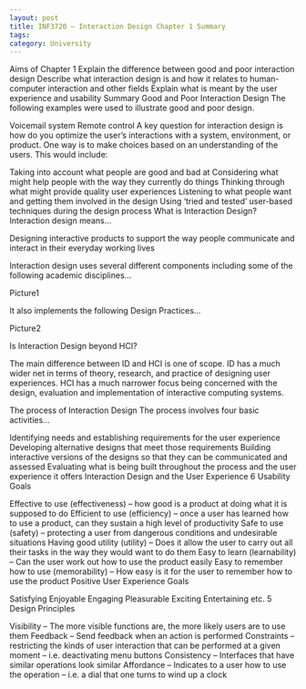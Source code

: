 ```yaml
---
layout: post
title: INF3720 – Interaction Design Chapter 1 Summary
tags: 
category: University
---
```

Aims of Chapter 1
Explain the difference between good and poor interaction design
Describe what interaction design is and how it relates to human-computer interaction and other fields
Explain what is meant by the user experience and usability
Summary
Good and Poor Interaction Design
The following examples were used to illustrate good and poor design.

Voicemail system
Remote control
A key question for interaction design is how do you optimize the user’s interactions with a system, environment, or product. One way is to make choices based on an understanding of the users. This would include:

Taking into account what people are good and bad at
Considering what might help people with the way they currently do things
Thinking through what might provide quality user experiences
Listening to what people want and getting them involved in the design
Using ‘tried and tested’ user-based techniques during the design process
What is Interaction Design?
Interaction design means…

Designing interactive products to support the way people communicate and interact in their everyday working lives

Interaction design uses several different components including some of the following academic disciplines…

 

Picture1

It also implements the following Design Practices…

 

Picture2

 

Is Interaction Design beyond HCI?

The main difference between ID and HCI is one of scope. ID has a much wider net in terms of theory, research, and practice of designing user experiences. HCI has a much narrower focus being concerned with the design, evaluation and implementation of interactive computing systems.

The process of Interaction Design
The process involves four basic activities…

Identifying needs and establishing requirements for the user experience
Developing alternative designs that meet those requirements
Building interactive versions of the designs so that they can be communicated and assessed
Evaluating what is being built throughout the process and the user experience it offers
Interaction Design and the User Experience
6 Usability Goals

Effective to use (effectiveness) – how good is a product at doing what it is supposed to do
Efficient to use (efficiency) – once a user has learned how to use a product, can they sustain a high level of productivity
Safe to use (safety) – protecting a user from dangerous conditions and undesirable situations
Having good utility (utility) – Does it allow the user to carry out all their tasks in the way they would want to do them
Easy to learn (learnability) – Can the user work out how to use the product easily
Easy to remember how to use (memorability) – How easy is it for the user to remember how to use the product
Positive User Experience Goals

Satisfying
Enjoyable
Engaging
Pleasurable
Exciting
Entertaining
etc.
5 Design Principles

Visibility – The more visible functions are, the more likely users are to use them
Feedback – Send feedback when an action is performed
Constraints – restricting the kinds of user interaction that can be performed at a given moment – i.e. deactivating menu buttons
Consistency – Interfaces that have similar operations look similar
Affordance – Indicates to a user how to use the operation – i.e. a dial that one turns to wind up a clock